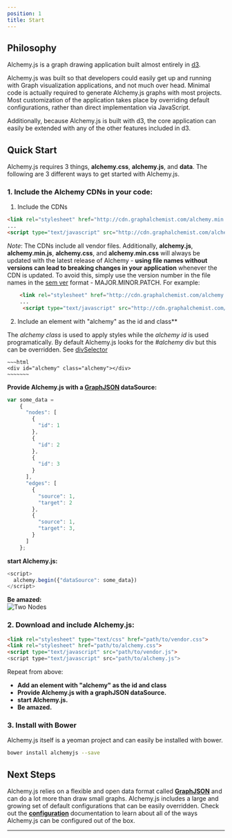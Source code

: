 ```yaml
---
position: 1
title: Start
---
```


## Philosophy

<p class="lead">Alchemy.js is a graph drawing application built almost entirely in <a href="http://d3js.org/">d3</a>.</p>

<p class="lead">Alchemy.js was built so that developers could easily get up and running with Graph visualization applications, and not much over head.  Minimal code is actually required to generate Alchemy.js graphs with most projects. Most customization of the application takes place by overriding default configurations, rather than direct implementation via JavaScript.</p>

<p class="lead">Additionally, because Alchemy.js is built with d3, the core application can easily be extended with any of the other features included in d3.</p>

## Quick Start
Alchemy.js requires 3 things, **alchemy.css**, **alchemy.js**, and **data**.  The following are 3 different ways to get started with Alchemy.js.

### 1. Include the Alchemy CDNs in your code:


1. Include the CDNs

~~~ html
<link rel="stylesheet" href="http://cdn.graphalchemist.com/alchemy.min.css">
...
<script type="text/javascript" src="http://cdn.graphalchemist.com/alchemy.min.js">
~~~


  *Note*: The CDNs include all vendor files.  Additionally, **alchemy.js**, **alchemy.min.js**, **alchemy.css**, and **alchemy.min.css** will always be updated with the latest release of Alchemy - **using file names without versions can lead to breaking changes in your application** whenever the CDN is updated.  To avoid this, simply use the version number in the file names in the [sem ver](http://semver.org/) format - MAJOR.MINOR.PATCH.  For example:

~~~html
    <link rel="stylesheet" href="http://cdn.graphalchemist.com/alchemy.0.2.min.css">
    ...
     <script type="text/javascript" src="http://cdn.graphalchemist.com/alchemy.0.2.min.js">
~~~


2. Include an element with "alchemy" as the id and class**

  The *alchemy class* is used to apply styles while the *alchemy id* is used programatically.  By default Alchemy.js looks for the *#alchemy* div but this can be overridden.  See [divSelector](http://localhost:9002/docs/#divselector)

    ~~~html
    <div id="alchemy" class="alchemy"></div>
    ~~~~~~~

  **Provide Alchemy.js with a [GraphJSON](#GraphJSON) dataSource:**

  ~~~javascript
  var some_data = 
      {
        "nodes": [
          {
            "id": 1
          },
          {
            "id": 2
          },
          {
            "id": 3
          }
        ],
        "edges": [
          {
            "source": 1,
            "target": 2
          },
          {
            "source": 1,
            "target": 3,
          }
        ]
      };
  ~~~

**start Alchemy.js:**

~~~ javascript
<script>
  alchemy.begin({"dataSource": some_data})
</script>
~~~

**Be amazed:**    
![Two Nodes](img/threenodes.png)

### 2.  Download and include Alchemy.js:

~~~ html
<link rel="stylesheet" type="text/css" href="path/to/vendor.css">
<link rel="stylesheet" href="path/to/alchemy.css">
<script type="text/javascript" src="path/to/vendor.js">
<script type="text/javascript" src="path/to/alchemy.js">
~~~

Repeat from above:   

* **Add an element with "alchemy" as the id and class**    
* **Provide Alchemy.js with a graphJSON dataSource.**    
* **start Alchemy.js.**    
* **Be amazed.**        
  

### 3. Install with Bower
Alchemy.js itself is a yeoman project and can easily be installed with bower.

~~~ bash
bower install alchemyjs --save
~~~

## Next Steps
Alchemy.js relies on a flexible and open data format called **[GraphJSON](graphjson)** and can do a lot more than draw small graphs.  Alchemy.js includes a large and growing set of default configurations that can be easily overridden.  Check out the **[configuration](#configuration)** documentation to learn about all of the ways Alchemy.js can be configured out of the box.

____
